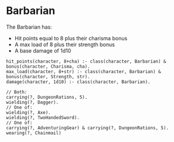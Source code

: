 # Barbarian
The Barbarian has:
* Hit points equal to 8 plus their charisma bonus
* A max load of 8 plus their strength bonus
* A base damage of 1d10

```entish
hit_points(character, 8+cha) :- class(character, Barbarian) & bonus(character, Charisma, cha).
max_load(character, 8+str) :- class(character, Barbarian) & bonus(character, Strength, str).
damage(character, 1d10) :- class(character, Barbarian).
```

```entish
// Both:
carrying(?, DungeonRations, 5).
wielding(?, Dagger).
// One of:
wielding(?, Axe).
wielding(?, TwoHandedSword).
// One of:
carrying(?, AdventuringGear) & carrying(?, DungeonRations, 5).
wearing(?, Chainmail)
```
